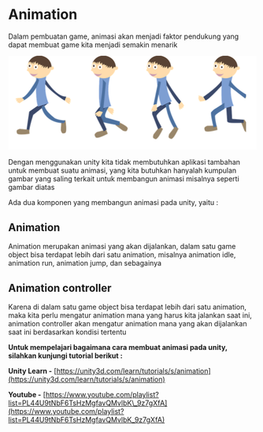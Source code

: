 # Animation

Dalam pembuatan game, animasi akan menjadi faktor pendukung yang dapat membuat game kita menjadi semakin menarik

![animation](animation.png)

Dengan menggunakan unity kita tidak membutuhkan aplikasi tambahan untuk membuat suatu animasi, yang kita butuhkan hanyalah kumpulan gambar yang saling terkait untuk membangun animasi misalnya seperti gambar diatas

Ada dua komponen yang membangun animasi pada unity, yaitu :

## Animation

Animation merupakan animasi yang akan dijalankan, dalam satu game object bisa terdapat lebih dari satu animation, misalnya animation idle, animation run, animation jump, dan sebagainya

## Animation controller

Karena di dalam satu game object bisa terdapat lebih dari satu animation, maka kita perlu mengatur animation mana yang harus kita jalankan saat ini, animation controller akan mengatur animation mana yang akan dijalankan saat ini berdasarkan kondisi tertentu

**Untuk mempelajari bagaimana cara membuat animasi pada unity, silahkan kunjungi tutorial berikut :**

**Unity Learn -** [https://unity3d.com/learn/tutorials/s/animation](https://unity3d.com/learn/tutorials/s/animation)

**Youtube -** [https://www.youtube.com/playlist?list=PL44U9tNbF6TsHzMgfavQMvlbK\_9z7gXfA](https://www.youtube.com/playlist?list=PL44U9tNbF6TsHzMgfavQMvlbK_9z7gXfA)

